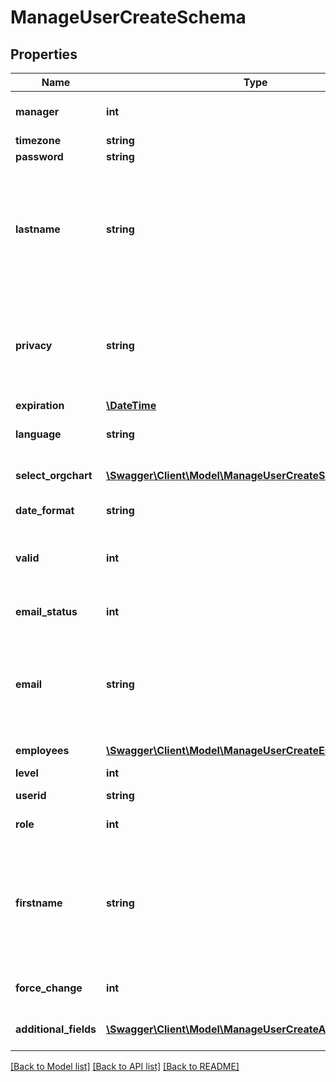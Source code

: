 # ManageUserCreateSchema

## Properties
Name | Type | Description | Notes
------------ | ------------- | ------------- | -------------
**manager** | **int** | The ID of the manager of the user | [optional] 
**timezone** | **string** | Timezone | [optional] 
**password** | **string** |  | 
**lastname** | **string** | Required ONLY if checked &amp;quot;First Name and Last Name are required in order to register&amp;quot; in &amp;quot;Advanced Settings&amp;quot; | [optional] 
**privacy** | **string** | Required ONLY if checked &amp;quot;Privacy policy MUST be accepted&amp;quot; in &amp;quot;Advanced Settings&amp;quot; | [optional] 
**expiration** | [**\DateTime**](Date.md) | Expiration date | [optional] 
**language** | **string** | Selected language (browser code) | [optional] 
**select_orgchart** | [**\Swagger\Client\Model\ManageUserCreateSelectOrgchart[]**](ManageUserCreateSelectOrgchart.md) | Array of branch Ids with the selected state | [optional] 
**date_format** | **string** | Date format - en, it, bg ... | [optional] 
**valid** | **int** | Is user active. Options: 0 - not active, 1 - active. Default: 1 (active) | [optional] 
**email_status** | **int** | Email status - 0-unverified, 1-verified | [optional] 
**email** | **string** | User&#39;s email. If the user calling the API is a super admin, the email is optional. In all other cases it&#39;s required. | [optional] 
**employees** | [**\Swagger\Client\Model\ManageUserCreateEmployees[]**](ManageUserCreateEmployees.md) | Array of employees IDs | [optional] 
**level** | **int** | User level | [optional] 
**userid** | **string** | the Username to register | 
**role** | **int** | The company user role ID | [optional] 
**firstname** | **string** | Required ONLY if checked &amp;quot;First Name and Last Name are required in order to register&amp;quot; in &amp;quot;Advanced Settings&amp;quot; | [optional] 
**force_change** | **int** | Force change password (0 or 1) | [optional] 
**additional_fields** | [**\Swagger\Client\Model\ManageUserCreateAdditionalFields[]**](ManageUserCreateAdditionalFields.md) | [array, required] Success or failure | [optional] 

[[Back to Model list]](../README.md#documentation-for-models) [[Back to API list]](../README.md#documentation-for-api-endpoints) [[Back to README]](../README.md)


